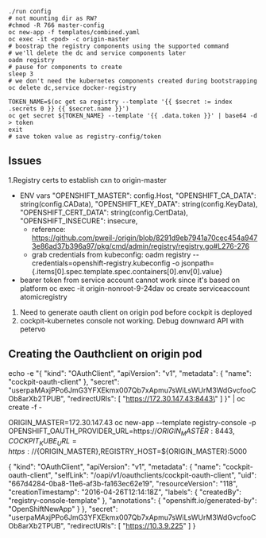 ```
./run config
# not mounting dir as RW?
#chmod -R 766 master-config
oc new-app -f templates/combined.yaml
oc exec -it <pod> -c origin-master
# boostrap the registry components using the supported command
# we'll delete the dc and service components later
oadm registry
# pause for components to create
sleep 3
# we don't need the kubernetes components created during bootstrapping
oc delete dc,service docker-registry

TOKEN_NAME=$(oc get sa registry --template '{{ $secret := index .secrets 0 }} {{ $secret.name }}')
oc get secret ${TOKEN_NAME} --template '{{ .data.token }}' | base64 -d > token
exit
# save token value as registry-config/token
```


## Issues

1.Registry certs to establish cxn to origin-master
  * ENV vars
        "OPENSHIFT_MASTER":    config.Host,
        "OPENSHIFT_CA_DATA":   string(config.CAData),
        "OPENSHIFT_KEY_DATA":  string(config.KeyData),
        "OPENSHIFT_CERT_DATA": string(config.CertData),
        "OPENSHIFT_INSECURE":  insecure,
    * reference: https://github.com/pweil-/origin/blob/8291d9eb7941a70cec454a9473e86ad37b396a97/pkg/cmd/admin/registry/registry.go#L276-276
    * grab credentials from kubeconfig: oadm registry --credentials=openshift-registry.kubeconfig -o jsonpath={.items[0].spec.template.spec.containers[0].env[0].value}
  * bearer token from service account cannot work since it's based on platform
           oc exec -it origin-nonroot-9-24dav oc create serviceaccount atomicregistry

1. Need to generate oauth client on origin pod before cockpit is deployed
1. cockpit-kubernetes console not working. Debug downward API with petervo

## Creating the Oauthclient on origin pod

echo -e "{ \"kind\": \"OAuthClient\", \"apiVersion\": \"v1\", \"metadata\": { \"name\": \"cockpit-oauth-client\" }, \"secret\": \"userpaMAxjPPo6JmG3YFXEkmx007Qb7xApmu7sWiLsWUrM3WdGvcfooCOb8arXb2TPUB\", \"redirectURIs\": [ \"https://172.30.147.43:8443\" ]  }" | oc create -f -


ORIGIN_MASTER=172.30.147.43 oc new-app --template registry-console -p OPENSHIFT_OAUTH_PROVIDER_URL=https://${ORIGIN_MASTER}:8443,COCKPIT_KUBE_URL=https://${ORIGIN_MASTER},REGISTRY_HOST=${ORIGIN_MASTER}:5000


{
    "kind": "OAuthClient",
    "apiVersion": "v1",
    "metadata": {
        "name": "cockpit-oauth-client",
        "selfLink": "/oapi/v1/oauthclients/cockpit-oauth-client",
        "uid": "667d4284-0ba8-11e6-af3b-fa163ec62e19",
        "resourceVersion": "118",
        "creationTimestamp": "2016-04-26T12:14:18Z",
        "labels": {
            "createdBy": "registry-console-template"
        },
        "annotations": {
            "openshift.io/generated-by": "OpenShiftNewApp"
        }
    },
    "secret": "userpaMAxjPPo6JmG3YFXEkmx007Qb7xApmu7sWiLsWUrM3WdGvcfooCOb8arXb2TPUB",
    "redirectURIs": [
        "https://10.3.9.225"
    ]
}
